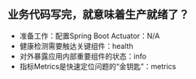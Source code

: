 ## 业务代码写完，就意味着生产就绪了？

- 准备工作：配置Spring Boot Actuator：N/A
- 健康检测需要触达关键组件：health
- 对外暴露应用内部重要组件的状态：info
- 指标Metrics是快速定位问题的“金钥匙”：metrics